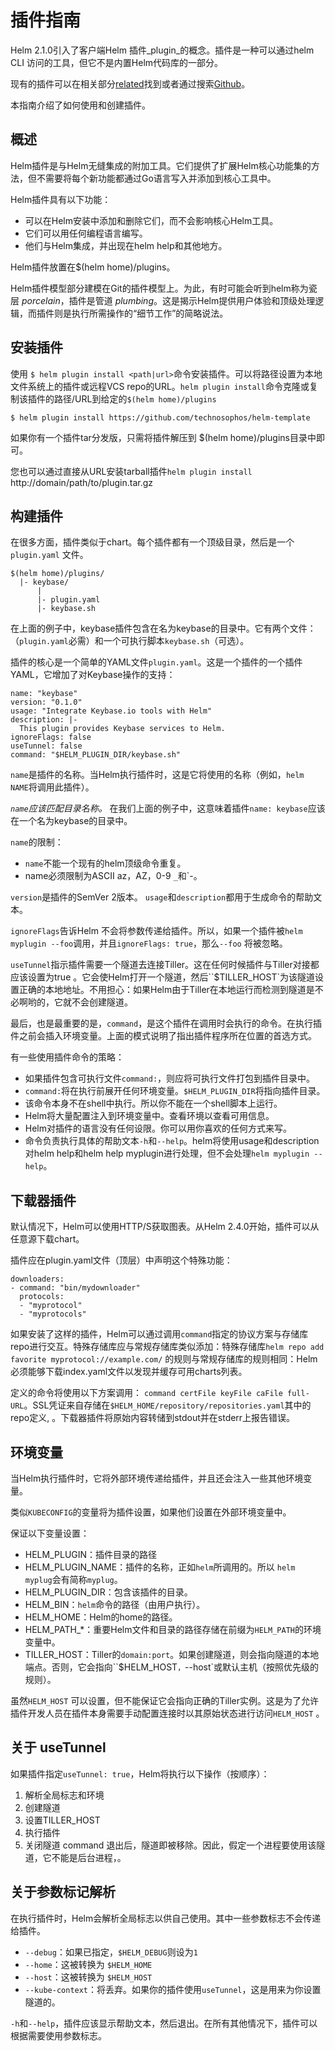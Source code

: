 # 插件指南

Helm 2.1.0引入了客户端Helm 插件_plugin_的概念。插件是一种可以通过helm CLI 访问的工具，但它不是内置Helm代码库的一部分。

现有的插件可以在相关部分[related](related.md#helm-plugins)找到或者通过搜索[Github](https://github.com/search?q=topic%3Ahelm-plugin&type=Repositories)。

本指南介绍了如何使用和创建插件。

## 概述

Helm插件是与Helm无缝集成的附加工具。它们提供了扩展Helm核心功能集的方法，但不需要将每个新功能都通过Go语言写入并添加到核心工具中。

Helm插件具有以下功能：

- 可以在Helm安装中添加和删除它们，而不会影响核心Helm工具。
- 它们可以用任何编程语言编写。
- 他们与Helm集成，并出现在helm help和其他地方。

Helm插件放置在$(helm home)/plugins。

Helm插件模型部分建模在​​Git的插件模型上。为此，有时可能会听到helm称为瓷层 _porcelain_，插件是管道 _plumbing_。这是揭示Helm提供用户体验和顶级处理逻辑，而插件则是执行所需操作的“细节工作”的简略说法。

## 安装插件

使用 `$ helm plugin install <path|url>`命令安装插件。可以将路径设置为本地文件系统上的插件或远程VCS repo的URL。`helm plugin install`命令克隆或复制该插件的路径/URL到给定的`$(helm home)/plugins`

```console
$ helm plugin install https://github.com/technosophos/helm-template
```

如果你有一个插件tar分发版，只需将插件解压到 $(helm home)/plugins目录中即可。

您也可以通过直接从URL安装tarball插件`helm plugin install` http://domain/path/to/plugin.tar.gz

## 构建插件

在很多方面，插件类似于chart。每个插件都有一个顶级目录，然后是一个`plugin.yaml` 文件。

```
$(helm home)/plugins/
  |- keybase/
      |
      |- plugin.yaml
      |- keybase.sh

```

在上面的例子中，keybase插件包含在名为keybase的目录中。它有两个文件：（`plugin.yaml`必需）和一个可执行脚本`keybase.sh`（可选）。

插件的核心是一个简单的YAML文件`plugin.yaml`。这是一个插件的一个插件YAML，它增加了对Keybase操作的支持：

```
name: "keybase"
version: "0.1.0"
usage: "Integrate Keybase.io tools with Helm"
description: |-
  This plugin provides Keybase services to Helm.
ignoreFlags: false
useTunnel: false
command: "$HELM_PLUGIN_DIR/keybase.sh"
```

`name`是插件的名称。当Helm执行插件时，这是它将使用的名称（例如，`helm NAME`将调用此插件）。

_`name`应该匹配目录名称。_ 在我们上面的例子中，这意味着插件`name: keybase`应该在一个名为keybase的目录中。

`name`的限制：

- `name`不能一个现有的helm顶级命令重复。
- name必须限制为ASCII az，AZ，0-9 `_`和`-。

`version`是插件的SemVer 2版本。 `usage`和`description`都用于生成命令的帮助文本。

`ignoreFlags`告诉H​​elm 不会将参数传递给插件。所以，如果一个插件被`helm myplugin --foo`调用，并且`ignoreFlags: true`，那么`--foo` 将被忽略。

`useTunnel`指示插件需要一个隧道去连接Tiller。这在任何时候插件与Tiller对接都应该设置为true 。它会使Helm打开一个隧道，然后``$TILLER_HOST`为该隧道设置正确的本地地址。不用担心：如果Helm由于Tiller在本地运行而检测到隧道是不必啊哟的，它就不会创建隧道。

最后，也是最重要的是，`command`，是这个插件在调用时会执行的命令。在执行插件之前会插入环境变量。上面的模式说明了指出插件程序所在位置的首选方式。

有一些使用插件命令的策略：

- 如果插件包含可执行文件`command:`，则应将可执行文件打包到插件目录中。
- `command:`将在执行前展开任何环境变量。`$HELM_PLUGIN_DIR`将指向插件目录。
- 该命令本身不在shell中执行。所以你不能在一个shell脚本上运行。
- Helm将大量配置注入到环境变量中。查看环境以查看可用信息。
- Helm对插件的语言没有任何设限。你可以用你喜欢的任何方式来写。
- 命令负责执行具体的帮助文本`-h`和`--help`。helm将使用usage和description对helm help和helm help myplugin进行处理，但不会处理`helm myplugin --help`。

## 下载器插件

默认情况下，Helm可以使用HTTP/S获取图表。从Helm 2.4.0开始，插件可以从任意源下载chart。

插件应在plugin.yaml文件（顶层）中声明这个特殊功能：

```
downloaders:
- command: "bin/mydownloader"
  protocols:
  - "myprotocol"
  - "myprotocols"
```

如果安装了这样的插件，Helm可以通过调用`command`指定的协议方案与存储库repo进行交互。特殊存储库应与常规存储库类似添加：特殊存储库`helm repo add favorite myprotocol://example.com/` 的规则与常规存储库的规则相同：Helm必须能够下载index.yaml文件以发现并缓存可用charts列表。

定义的命令将使用以下方案调用： `command certFile keyFile caFile full-URL`。SSL凭证来自存储在`$HELM_HOME/repository/repositories.yaml`其中的repo定义, 。下载器插件将原始内容转储到stdout并在stderr上报告错误。

## 环境变量

当Helm执行插件时，它将外部环境传递给插件，并且还会注入一些其他环境变量。

类似`KUBECONFIG`的变量将为插件设置，如果他们设置在外部环境变量中。

保证以下变量设置：

- HELM_PLUGIN：插件目录的路径
- HELM_PLUGIN_NAME：插件的名称，正如`helm`所调用的。所以 `helm myplug`会有简称`myplug`。
- HELM_PLUGIN_DIR：包含该插件的目录。
- HELM_BIN：`helm`命令的路径（由用户执行）。
- HELM_HOME：Helm的home的路径。
- HELM_PATH_*：重要Helm文件和目录的路径存储在前缀为`HELM_PATH`的环境变量中。
- TILLER_HOST：Tiller的`domain:port`。如果创建隧道，则会指向隧道的本地端点。否则，它会指向``$HELM_HOST`，`--host`或默认主机（按照优先级的规则）。

虽然`HELM_HOST` 可以设置，但不能保证它会指向正确的Tiller实例。这是为了允许插件开发人员在插件本身需要手动配置连接时以其原始状态进行访问`HELM_HOST` 。

## 关于 useTunnel

如果插件指定`useTunnel: true`，Helm将执行以下操作（按顺序）：

1. 解析全局标志和环境
2. 创建隧道
3. 设置TILLER_HOST
4. 执行插件
5. 关闭隧道
command 退出后，隧道即被移除。因此，假定一个进程要使用该隧道，它不能是后台进程，。

## 关于参数标记解析

在执行插件时，Helm会解析全局标志以供自己使用。其中一些参数标志不会传递给插件。

- `--debug`：如果已指定，`$HELM_DEBUG`则设为`1`
- `--home`：这被转换为 `$HELM_HOME`
- `--host`：这被转换为 `$HELM_HOST`
- `--kube-context`：将丢弃。如果你的插件使用`useTunnel`，这是用来为你设置隧道的。

`-h`和`--help`，插件应该显示帮助文本，然后退出。在所有其他情况下，插件可以根据需要使用参数标志。

